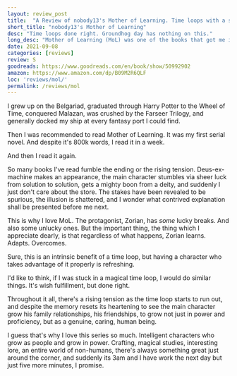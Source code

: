 ```yaml
---
layout: review_post
title:  "A Review of nobody13's Mother of Learning. Time loops with a smart protagonist, done so very, very right."
short_title: "nobody13's Mother of Learning"
desc: "Time loops done right. Groundhog day has nothing on this."
long_desc: "Mother of Learning (MoL) was one of the books that got me into this entire genre. The protag is relatible, clever, and solves problems in ana amazing way. No luck or deus-ex, just pure brainpower."
date: 2021-09-08
categories: [reviews]
review: S
goodreads: https://www.goodreads.com/en/book/show/50992902
amazon: https://www.amazon.com/dp/B09M2R6QLF
loc: 'reviews/mol/'
permalink: /reviews/mol
---
```



I grew up on the Belgariad, graduated through Harry Potter to the Wheel of Time, conquered Malazan, was crushed by the Farseer Trilogy, and generally docked my ship at every fantasy port I could find. 

Then I was recommended to read Mother of Learning. It was my first serial novel. And despite it's 800k words, I read it in a week.

And then I read it again.

So many books I've read fumble the ending or the rising tension. Deus-ex-machine makes an appearance, the main character stumbles via sheer luck from solution to solution, gets a mighty boon from a deity, and suddenly I just don't care about the store. The stakes have been revealed to be spurious, the illusion is shattered, and I wonder what contrived explanation shall be presented before me next. 

This is why I love MoL. The protagonist, Zorian, has *some* lucky breaks. And also some unlucky ones. But the important thing, the thing which I appreciate dearly, is that regardless of what happens, Zorian learns. Adapts. Overcomes.

Sure, this is an intrinsic benefit of a time loop, but having a character who takes advantage of it properly is refreshing.

I'd like to think, if I was stuck in a magical time loop, I would do similar things. It's wish fulfillment, but done right.

Throughout it all, there's a rising tension as the time loop starts to run out, and despite the memory resets its heartening to see the main character grow his family relationships, his friendships, to grow not just in power and proficiency, but as a genuine, caring, human being.

I guess that's why I love this series so much. Intelligent characters who grow as people and grow in power. Crafting, magical studies, interesting lore, an entire world of non-humans, there's always something great just around the corner, and suddenly its 3am and I have work the next day but just five more minutes, I promise.

